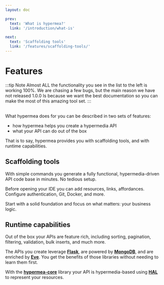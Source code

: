 ```yaml
---
layout: doc

prev:
  text: 'What is hypermea?'
  link: '/introduction/what-is'

next:
  text: 'Scaffolding tools'
  link: '/features/scaffolding-tools/'
---
```

# Features

:::tip Note
Almost ALL the functionality you see in the list to the left is working 100%.
We are chasing a few bugs, but the main reason we have not released 1.0.0
Is because we want the best documentation so you can make the most of this amazing
tool set.
<centered-image src="/img/work-in-progress.png" />
:::

<br/>
What hypermea does for you can be described in two sets of features:

* how hypermea helps you create a hypermedia API
* what your API can do out of the box

That is to say, hypermea provides you with scaffolding tools, and with runtime capabilities.

## Scaffolding tools

With simple commands you generate a fully functional, hypermedia-driven API code base in minutes. No tedious setup.

Before opening your IDE you can add resources, links, affordances. Configure authentication, Git, Docker, and more.

Start with a solid foundation and focus on what matters: your business logic.

## Runtime capabilities

Out of the box your APIs are feature rich, including sorting, pagination, filtering, validation, bulk inserts, and much more.

The APIs you create leverage <b><u><a href="https://flask.palletsprojects.com/en/stable/">Flask</a></u></b>, are powered by <b><u><a href="https://www.mongodb.com/">MongoDB</a></u></b>, and are enriched by <b><u><a href="https://docs.python-eve.org/en/stable/index.html">Eve</a></u></b>.  You get the benefits of those libraries without needing to learn them first.

With the <b><u><a href="https://pypi.org/project/hypermea-core/">hypermea-core</a></u></b> library your API is hypermedia-based using <b><u><a href="https://dev.to/nevnet99/wtf-is-hal-hypertext-application-language-2fo6">HAL</a></u></b> to represent your resources.
